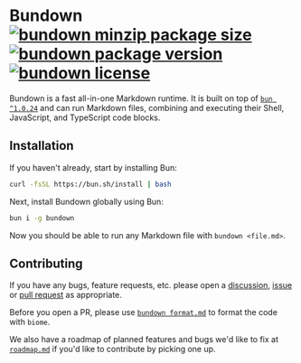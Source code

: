 # **Bundown** [![bundown minzip package size](https://img.shields.io/bundlephobia/minzip/bundown?label=zipped)](https://www.npmjs.com/package/bundown) [![bundown package version](https://img.shields.io/npm/v/bundown.svg?colorB=green)](https://www.npmjs.com/package/bundown) [![bundown license](https://img.shields.io/npm/l/bundown.svg?colorB=lightgrey)](https://github.com/rysana-ai/bundown/blob/main/license)

Bundown is a fast all-in-one Markdown runtime. It is built on top of [`bun ^1.0.24`](https://bun.sh) and can run Markdown files, combining and executing their Shell, JavaScript, and TypeScript code blocks.

## Installation

If you haven't already, start by installing Bun:

```sh
curl -fsSL https://bun.sh/install | bash
```

Next, install Bundown globally using Bun:

```sh
bun i -g bundown
```

Now you should be able to run any Markdown file with `bundown <file.md>`.

## Contributing

If you have any bugs, feature requests, etc. please open a [discussion](https://github.com/rysana-ai/bundown/discussions), [issue](https://github.com/rysana-ai/bundown/issues) or [pull request](https://github.com/rysana-ai/bundown/pulls) as appropriate.

Before you open a PR, please use [`bundown format.md`](format.md) to format the code with `biome`.

We also have a roadmap of planned features and bugs we'd like to fix at [`roadmap.md`](roadmap.md) if you'd like to contribute by picking one up.
